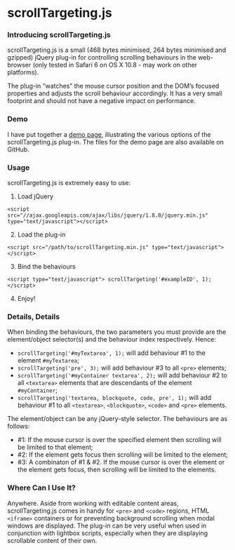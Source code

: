 # scrollTargeting.js

### Introducing scrollTargeting.js

scrollTargeting.js is a small (468 bytes minimised, 264 bytes minimised and gzipped) jQuery plug-in for controlling scrolling behaviours in the web-browser (only tested in Safari 6 on OS X 10.8 - may work on other platforms).

The plug-in “watches” the mouse cursor position and the DOM’s focused properties and adjusts the scroll behaviour accordingly. It has a very small footprint and should not have a negative impact on performance.

### Demo

I have put together a [demo page,](http://darkblue.sdf.org/lab/scrollTargeting/) illustrating the various options of the scrollTargeting.js plug-in. The files for the demo page are also available on GitHub.

### Usage

scrollTargeting.js is extremely easy to use:

1) Load jQuery

`<script src="//ajax.googleapis.com/ajax/libs/jquery/1.8.0/jquery.min.js" type="text/javascript"></script>`

2) Load the plug-in

`<script src="/path/to/scrollTargeting.min.js" type="text/javascript"></script>`

3) Bind the behaviours

`<script type="text/javascript"> scrollTargeting('#exampleID', 1); </script>`

4) Enjoy!

### Details, Details

When binding the behaviours, the two parameters you must provide are the element/object selector(s) and the behaviour index respectively. Hence:

* `scrollTargeting('#myTextarea', 1);` will add behaviour #1 to the element `#myTextarea`;
* `scrollTargeting('pre', 3);` will add behaviour #3 to all `<pre>` elements;
* `scrollTargeting('#myContainer textarea', 2);` will add behaviour #2 to all `<textarea>` elements that are descendants of the element `#myContainer`;
* `scrollTargeting('textarea, blockquote, code, pre', 1);` will add behaviour #1 to all `<textarea>`, `<blockquote>`, `<code>` and `<pre>` elements.

The element/object can be any jQuery-style selector. The behaviours are as follows:

* #1: If the mouse cursor is over the specified element then scrolling will be limited to that element;
* #2: If the element gets focus then scrolling will be limited to the element;
* #3: A combinaton of #1 & #2. If the mouse cursor is over the element or the element gets focus, then scrolling will be limited to the elements.

### Where Can I Use It?

Anywhere. Aside from working with editable content areas, scrollTargeting.js comes in handy for `<pre>` and `<code>` regions, HTML `<iframe>` containers or for preventing background scrolling when modal windows are displayed. The plug-in can be very useful when used in conjunction with lightbox scripts, especially when they are displaying scrollable content of their own.